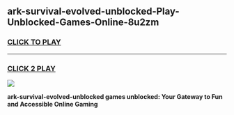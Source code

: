 
## ark-survival-evolved-unblocked-Play-Unblocked-Games-Online-8u2zm
<h3>
<a href="https://premium76.site?title=ark-survival-evolved-unblocked&ref=25A">CLICK TO PLAY</a></h3>
<hr>

<h3>
<a href="https://premium76.site?title=ark-survival-evolved-unblocked&ref=25A">CLICK 2 PLAY</a>
  
</h3>

<a href="https://premium76.site?title=ark-survival-evolved-unblocked&ref=25A"><img src="https://clearcache.store/games.png"></a>


**ark-survival-evolved-unblocked games unblocked: Your Gateway to Fun and Accessible Online Gaming**
